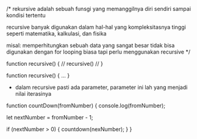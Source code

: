 /*
rekursive adalah sebuah funsgi yang memanggilnya diri sendiri sampai kondisi tertentu

recursive banyak digunakan dalam hal-hal yang kompleksitasnya tinggi seperti matematika, kalkulasi, dan fisika

misal:
memperhitungkan sebuah data yang sangat besar tidak bisa digunakan dengan for looping biasa tapi perlu menggunakan recursive
*/

function recursive() {
  //
  recursive()
  //
}

function recursive() {
  ...
}

* dalam recursive pasti ada parameter, parameter ini lah yang menjadi nilai iterasinya

function countDown(fromNumber) {
  console.log(fromNumber);

  let nextNumber = fromNumber - 1;

  if (nextNumber > 0) {
    countdown(nexNumber);
  }
}

